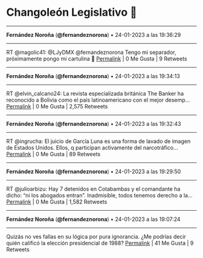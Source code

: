 # Changoleón Legislativo 🙈
*****
**Fernández Noroña** (**@fernandeznorona**) • 24-01-2023 a las 19:36:29
*****
RT @magolic41: @LJyDMX @fernandeznorona  Tengo mi separador, próximamente pongo mi cartulina 💪
[Permalink](https://twitter.com/fernandeznorona/status/1618090402376212483) | 0 Me Gusta | 9 Retweets
*****
**Fernández Noroña** (**@fernandeznorona**) • 24-01-2023 a las 19:34:13
*****
RT @elvin_calcano24: La revista especializada británica The Banker ha reconocido a Bolivia como el país latinoamericano con el mejor desemp…
[Permalink](https://twitter.com/fernandeznorona/status/1618089832823259137) | 0 Me Gusta | 2,575 Retweets
*****
**Fernández Noroña** (**@fernandeznorona**) • 24-01-2023 a las 19:32:43
*****
RT @ingrucha: El juicio de García Luna es una forma de lavado de imagen de Estados Unidos. Ellos, q participan activamente del narcotráfico…
[Permalink](https://twitter.com/fernandeznorona/status/1618089455709044736) | 0 Me Gusta | 89 Retweets
*****
**Fernández Noroña** (**@fernandeznorona**) • 24-01-2023 a las 19:29:50
*****
RT @julioarbizu: Hay 7 detenidos en Cotabambas y el comandante ha dicho: “ni los abogados entran”. Inadmisible, todos tenemos derecho a la…
[Permalink](https://twitter.com/fernandeznorona/status/1618088728068751366) | 0 Me Gusta | 1,582 Retweets
*****
**Fernández Noroña** (**@fernandeznorona**) • 24-01-2023 a las 19:07:24
*****
Quizás no ves fallas en su lógica por pura ignorancia. ¿Me podrías decir quién calificó la elección presidencial de 1988?
[Permalink](https://twitter.com/fernandeznorona/status/1618083082342653952) | 41 Me Gusta | 9 Retweets